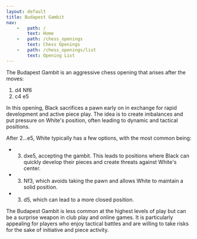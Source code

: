 ```yaml
---
layout: default
title: Budapest Gambit
nav:
    -   path: /
        text: Home
    -   path: /chess_openings
        text: Chess Openings
    -   path: /chess_openings/list
        text: Opening List
---
```


The Budapest Gambit is an aggressive chess opening that arises after the moves:

1. d4 Nf6  
2. c4 e5  

In this opening, Black sacrifices a pawn early on in exchange for rapid development and active piece play. The idea is to create imbalances and put pressure on White's position, often leading to dynamic and tactical positions.

After 2...e5, White typically has a few options, with the most common being:

- 3. dxe5, accepting the gambit. This leads to positions where Black can quickly develop their pieces and create threats against White's center.
- 3. Nf3, which avoids taking the pawn and allows White to maintain a solid position.
- 3. d5, which can lead to a more closed position.

The Budapest Gambit is less common at the highest levels of play but can be a surprise weapon in club play and online games. It is particularly appealing for players who enjoy tactical battles and are willing to take risks for the sake of initiative and piece activity.